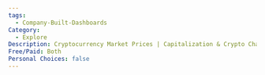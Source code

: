 ```yaml
---
tags:
  - Company-Built-Dashboards
Category:
  - Explore
Description: Cryptocurrency Market Prices | Capitalization & Crypto Charts
Free/Paid: Both
Personal Choices: false
---
```

